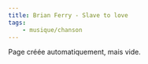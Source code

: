 ```yaml
---
title: Brian Ferry - Slave to love
tags:
    - musique/chanson
---
```


Page créée automatiquement, mais vide.
